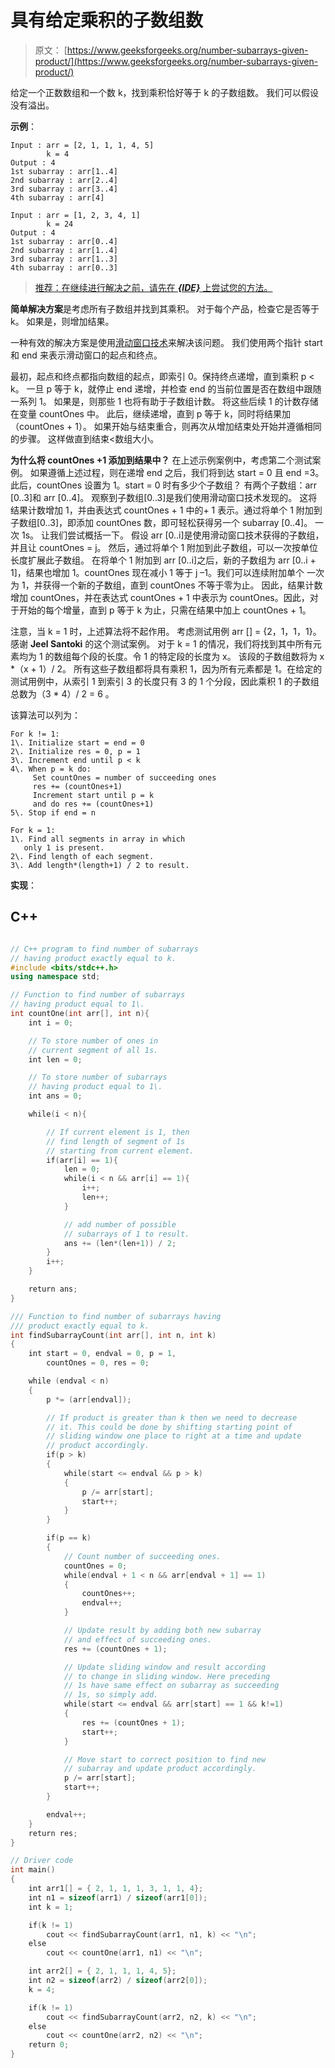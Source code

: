 # 具有给定乘积的子数组数

> 原文： [https://www.geeksforgeeks.org/number-subarrays-given-product/](https://www.geeksforgeeks.org/number-subarrays-given-product/)

给定一个正数数组和一个数 k，找到乘积恰好等于 k 的子数组数。 我们可以假设没有溢出。

**示例**：

```
Input : arr = [2, 1, 1, 1, 4, 5]
        k = 4
Output : 4
1st subarray : arr[1..4]
2nd subarray : arr[2..4]
3rd subarray : arr[3..4]
4th subarray : arr[4]

Input : arr = [1, 2, 3, 4, 1]
        k = 24
Output : 4
1st subarray : arr[0..4]
2nd subarray : arr[1..4]
3rd subarray : arr[1..3]
4th subarray : arr[0..3]

```

> [推荐：在继续进行解决之前，请先在 ***{IDE}*** 上尝试您的方法。](https://ide.geeksforgeeks.org/)

**简单解决方案**是考虑所有子数组并找到其乘积。 对于每个产品，检查它是否等于 k。 如果是，则增加结果。

一种有效的解决方案是使用[滑动窗口技术](http://www.geeksforgeeks.org/window-sliding-technique/)来解决该问题。 我们使用两个指针 start 和 end 来表示滑动窗口的起点和终点。

最初，起点和终点都指向数组的起点，即索引 0。保持终点递增，直到乘积 p < k。 一旦 p 等于 k，就停止 end 递增，并检查 end 的当前位置是否在数组中跟随一系列 1。 如果是，则那些 1 也将有助于子数组计数。 将这些后续 1 的计数存储在变量 countOnes 中。 此后，继续递增，直到 p 等于 k，同时将结果加（countOnes + 1）。 如果开始与结束重合，则再次从增加结束处开始并遵循相同的步骤。 这样做直到结束<数组大小。

**为什么将 countOnes +1 添加到结果中？**
在上述示例案例中，考虑第二个测试案例。 如果遵循上述过程，则在递增 end 之后，我们将到达 start = 0 且 end =3。此后，countOnes 设置为 1。start = 0 时有多少个子数组？ 有两个子数组：arr [0..3]和 arr [0..4]。 观察到子数组[0..3]是我们使用滑动窗口技术发现的。 这将结果计数增加 1，并由表达式 countOnes + 1 中的+ 1 表示。通过将单个 1 附加到子数组[0..3]，即添加 countOnes 数，即可轻松获得另一个 subarray [0..4]。 一次 1s。 让我们尝试概括一下。 假设 arr [0..i]是使用滑动窗口技术获得的子数组，并且让 countOnes = j。 然后，通过将单个 1 附加到此子数组，可以一次按单位长度扩展此子数组。 在将单个 1 附加到 arr [0..i]之后，新的子数组为 arr [0..i + 1]，结果也增加 1。countOnes 现在减小 1 等于 j –1。我们可以连续附加单个 一次为 1，并获得一个新的子数组，直到 countOnes 不等于零为止。
因此，结果计数增加 countOnes，并在表达式 countOnes + 1 中表示为 countOnes。因此，对于开始的每个增量，直到 p 等于 k 为止，只需在结果中加上 countOnes + 1。

注意，当 k = 1 时，上述算法将不起作用。 考虑测试用例 arr [] = {2，1，1，1}。 感谢 **Jeel Santoki** 的这个测试案例。 对于 k = 1 的情况，我们将找到其中所有元素均为 1 的数组每个段的长度。令 1 的特定段的长度为 x。 该段的子数组数将为 x *（x + 1）/ 2。 所有这些子数组都将具有乘积 1，因为所有元素都是 1。在给定的测试用例中，从索引 1 到索引 3 的长度只有 3 的 1 个分段，因此乘积 1 的子数组总数为（3 * 4）/ 2 = 6 。

该算法可以列为：

```
For k != 1:
1\. Initialize start = end = 0
2\. Initialize res = 0, p = 1 
3\. Increment end until p < k
4\. When p = k do:
     Set countOnes = number of succeeding ones
     res += (countOnes+1)
     Increment start until p = k
     and do res += (countOnes+1)
5\. Stop if end = n

For k = 1:
1\. Find all segments in array in which 
   only 1 is present.
2\. Find length of each segment.
3\. Add length*(length+1) / 2 to result.

```

**实现**：

## C++ 

```cpp

// C++ program to find number of subarrays  
// having product exactly equal to k. 
#include <bits/stdc++.h> 
using namespace std; 

// Function to find number of subarrays 
// having product equal to 1\. 
int countOne(int arr[], int n){ 
    int i = 0; 

    // To store number of ones in  
    // current segment of all 1s. 
    int len = 0; 

    // To store number of subarrays 
    // having product equal to 1\. 
    int ans = 0; 

    while(i < n){ 

        // If current element is 1, then 
        // find length of segment of 1s 
        // starting from current element. 
        if(arr[i] == 1){ 
            len = 0; 
            while(i < n && arr[i] == 1){ 
                i++; 
                len++; 
            } 

            // add number of possible  
            // subarrays of 1 to result. 
            ans += (len*(len+1)) / 2; 
        } 
        i++; 
    } 

    return ans; 
} 

/// Function to find number of subarrays having 
/// product exactly equal to k. 
int findSubarrayCount(int arr[], int n, int k) 
{ 
    int start = 0, endval = 0, p = 1,  
        countOnes = 0, res = 0; 

    while (endval < n)  
    { 
        p *= (arr[endval]); 

        // If product is greater than k then we need to decrease 
        // it. This could be done by shifting starting point of 
        // sliding window one place to right at a time and update 
        // product accordingly. 
        if(p > k) 
        { 
            while(start <= endval && p > k) 
            { 
                p /= arr[start]; 
                start++; 
            } 
        } 

        if(p == k) 
        { 
            // Count number of succeeding ones. 
            countOnes = 0; 
            while(endval + 1 < n && arr[endval + 1] == 1) 
            { 
                countOnes++; 
                endval++; 
            } 

            // Update result by adding both new subarray 
            // and effect of succeeding ones. 
            res += (countOnes + 1); 

            // Update sliding window and result according 
            // to change in sliding window. Here preceding 
            // 1s have same effect on subarray as succeeding 
            // 1s, so simply add. 
            while(start <= endval && arr[start] == 1 && k!=1) 
            { 
                res += (countOnes + 1); 
                start++; 
            } 

            // Move start to correct position to find new 
            // subarray and update product accordingly. 
            p /= arr[start]; 
            start++; 
        } 

        endval++; 
    } 
    return res; 
} 

// Driver code 
int main() 
{ 
    int arr1[] = { 2, 1, 1, 1, 3, 1, 1, 4}; 
    int n1 = sizeof(arr1) / sizeof(arr1[0]); 
    int k = 1; 

    if(k != 1) 
        cout << findSubarrayCount(arr1, n1, k) << "\n"; 
    else
        cout << countOne(arr1, n1) << "\n"; 

    int arr2[] = { 2, 1, 1, 1, 4, 5}; 
    int n2 = sizeof(arr2) / sizeof(arr2[0]); 
    k = 4; 

    if(k != 1) 
        cout << findSubarrayCount(arr2, n2, k) << "\n"; 
    else
        cout << countOne(arr2, n2) << "\n"; 
    return 0; 
} 

```